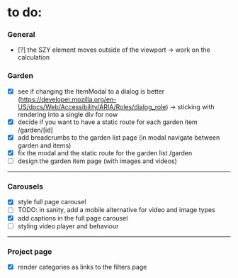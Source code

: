 # to do:

### General

- [?] the SZY element moves outside of the viewport -> work on the calculation

### Garden

- [x] see if changing the ItemModal to a dialog is better (https://developer.mozilla.org/en-US/docs/Web/Accessibility/ARIA/Roles/dialog_role) -> sticking with rendering into a single div for now
- [x] decide if you want to have a static route for each garden item /garden/[id]
- [x] add breadcrumbs to the garden list page (in modal navigate between garden and items)
- [x] fix the modal and the static route for the garden list /garden
- [ ] design the garden item page (with images and videos)

---

### Carousels

- [x] style full page carousel
- [ ] TODO: in sanity, add a mobile alternative for video and image types
- [x] add captions in the full page carousel
- [ ] styling video player and behaviour

---

### Project page

- [x] render categories as links to the filters page
